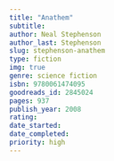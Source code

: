 ```yaml
---
title: "Anathem"
subtitle: 
author: Neal Stephenson
author_last: Stephenson 
slug: stephenson-anathem
type: fiction
img: true
genre: science fiction
isbn: 9780061474095
goodreads_id: 2845024
pages: 937
publish_year: 2008
rating: 
date_started:
date_completed:
priority: high
---
```

